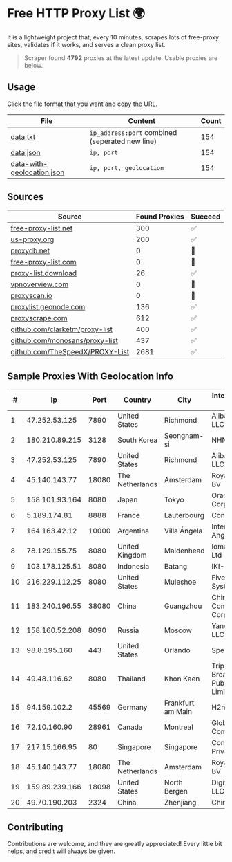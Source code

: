 
# Free HTTP Proxy List 🌍

It is a lightweight project that, every 10 minutes, scrapes lots of free-proxy sites, validates if it works, and serves a clean proxy list.


> Scraper found **4792** proxies at the latest update. Usable proxies are below.

## Usage

Click the file format that you want and copy the URL.


|File|Content|Count|
|----|-------|-----|
|[data.txt](https://raw.githubusercontent.com/themiralay/Proxy-List-World/master/data.txt)|`ip_address:port` combined (seperated new line)|154|
|[data.json](https://raw.githubusercontent.com/themiralay/Proxy-List-World/master/data.json)|`ip, port`|154|
|[data-with-geolocation.json](https://raw.githubusercontent.com/themiralay/Proxy-List-World/master/data-with-geolocation.json)|`ip, port, geolocation`|154|

## Sources

|Source|Found Proxies|Succeed|
|------|-------------|-------|
|[free-proxy-list.net](https://free-proxy-list.net)|300|✅|
|[us-proxy.org](https://www.us-proxy.org)|200|✅|
|[proxydb.net](http://proxydb.net)|0|🚫|
|[free-proxy-list.com](https://free-proxy-list.com/?page=&port=&type%5B%5D=http&type%5B%5D=https&up_time=0&search=Search)|0|🚫|
|[proxy-list.download](https://www.proxy-list.download/HTTP)|26|✅|
|[vpnoverview.com](https://vpnoverview.com/privacy/anonymous-browsing/free-proxy-servers)|0|🚫|
|[proxyscan.io](https://www.proxyscan.io)|0|🚫|
|[proxylist.geonode.com](https://proxylist.geonode.com/api/proxy-list?limit=300&page=1&sort_by=lastChecked&sort_type=desc&protocols=http,https)|136|✅|
|[proxyscrape.com](https://api.proxyscrape.com/v2/?request=displayproxies&protocol=http&timeout=10000&country=all&ssl=all&anonymity=all)|612|✅|
|[github.com/clarketm/proxy-list](https://raw.githubusercontent.com/clarketm/proxy-list/master/proxy-list-raw.txt)|400|✅|
|[github.com/monosans/proxy-list](https://raw.githubusercontent.com/monosans/proxy-list/main/proxies/http.txt)|437|✅|
|[github.com/TheSpeedX/PROXY-List](https://raw.githubusercontent.com/TheSpeedX/PROXY-List/master/http.txt)|2681|✅|


## Sample Proxies With Geolocation Info

|#|Ip|Port|Country|City|Internet Service Provider|
|-|--|----|-------|----|-------------------------|
|1|47.252.53.125|7890|United States|Richmond|Alibaba Cloud LLC|
|2|180.210.89.215|3128|South Korea|Seongnam-si|NHNCLOUD|
|3|47.252.53.125|7890|United States|Richmond|Alibaba Cloud LLC|
|4|45.140.143.77|18080|The Netherlands|Amsterdam|RoyaleHosting BV|
|5|158.101.93.164|8080|Japan|Tokyo|Oracle Corporation|
|6|5.189.174.81|8888|France|Lauterbourg|Contabo GmbH|
|7|164.163.42.12|10000|Argentina|Villa Ángela|Interret Villa Angela SRL|
|8|78.129.155.75|8080|United Kingdom|Maidenhead|Iomart Hosting Ltd|
|9|103.178.125.51|8080|Indonesia|Batang|IKI-INDONESIA|
|10|216.229.112.25|8080|United States|Muleshoe|Five Area Systems, LLC|
|11|183.240.196.55|38080|China|Guangzhou|China Mobile Communications Corporation|
|12|158.160.52.208|8090|Russia|Moscow|Yandex.Cloud LLC|
|13|98.8.195.160|443|United States|Orlando|Spectrum|
|14|49.48.116.62|8080|Thailand|Khon Kaen|Triple T Broadband Public Company Limited|
|15|94.159.102.2|45569|Germany|Frankfurt am Main|H2nexus LTD|
|16|72.10.160.90|28961|Canada|Montreal|GloboTech Communications|
|17|217.15.166.95|80|Singapore|Singapore|Contabo Asia Private Limited|
|18|45.140.143.77|18080|The Netherlands|Amsterdam|RoyaleHosting BV|
|19|159.89.239.166|18098|United States|North Bergen|DigitalOcean, LLC|
|20|49.70.190.203|2324|China|Zhenjiang|Chinanet|



## Contributing

Contributions are welcome, and they are greatly appreciated! Every
little bit helps, and credit will always be given.

